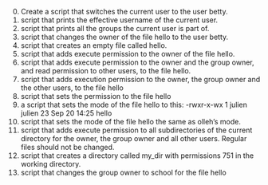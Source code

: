 0. Create a script that switches the current user to the user betty.
1. script that prints the effective username of the current user.
2. script that prints all the groups the current user is part of.
3. script that changes the owner of the file hello to the user betty.
4. script that creates an empty file called hello.
5.  script that adds execute permission to the owner of the file hello.
6. script that adds execute permission to the owner and the group owner, and read permission to other users, to the file hello.
7. script that adds execution permission to the owner, the group owner and the other users, to the file hello
8. script that sets the permission to the file hello
9. a script that sets the mode of the file hello to this:
-rwxr-x-wx 1 julien julien 23 Sep 20 14:25 hello
10. script that sets the mode of the file hello the same as olleh’s mode.
11. script that adds execute permission to all subdirectories of the current directory for the owner, the group owner and all other users. Regular files should not be changed.
12.  script that creates a directory called my_dir with permissions 751 in the working directory.
13. script that changes the group owner to school for the file hello
